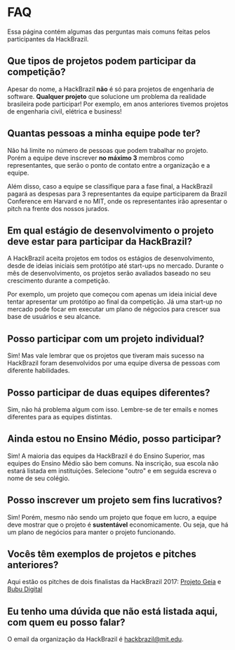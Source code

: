 # FAQ

Essa página contém algumas das perguntas mais comuns feitas pelos participantes da HackBrazil.

## Que tipos de projetos podem participar da competição?

Apesar do nome, a HackBrazil **não** é só para projetos de engenharia de software. **Qualquer projeto** que solucione um problema da realidade brasileira pode participar! Por exemplo, em anos anteriores tivemos projetos de engenharia civil, elétrica e business!

## Quantas pessoas a minha equipe pode ter?

Não há limite no número de pessoas que podem trabalhar no projeto. Porém a equipe deve inscrever **no máximo 3** membros como representantes, que serão o ponto de contato entre a organização e a equipe.

Além disso, caso a equipe se classifique para a fase final, a HackBrazil pagará as despesas para 3 representantes da equipe participarem da Brazil Conference em Harvard e no MIT, onde os representantes irão apresentar o pitch na frente dos nossos jurados.

## Em qual estágio de desenvolvimento o projeto deve estar para participar da HackBrazil?

A HackBrazil aceita projetos em todos os estágios de desenvolvimento, desde de ideias iniciais sem protótipo até start-ups no mercado. Durante o mês de desenvolvimento, os projetos serão avaliados baseado no seu crescimento durante a competição.

Por exemplo, um projeto que começou com apenas um ideia inicial deve tentar apresentar um protótipo ao final da competição. Já uma start-up no mercado pode focar em executar um plano de négocios para crescer sua base de usuários e seu alcance.

## Posso participar com um projeto individual?

Sim! Mas vale lembrar que os projetos que tiveram mais sucesso na HackBrazil foram desenvolvidos por uma equipe diversa de pessoas com diferente habilidades.

## Posso participar de duas equipes diferentes?

Sim, não há problema algum com isso. Lembre-se de ter emails e nomes diferentes para as equipes distintas.

## **Ainda estou no Ensino Médio, posso participar?**

Sim! A maioria das equipes da HackBrazil é do Ensino Superior, mas equipes do Ensino Médio são bem comuns. Na inscrição, sua escola não estará listada em instituições. Selecione "outro" e em seguida escreva o nome de seu colégio.

## Posso inscrever um projeto sem fins lucrativos?

Sim! Porém, mesmo não sendo um projeto que foque em lucro, a equipe deve mostrar que o projeto é **sustentável** economicamente. Ou seja, que há um plano de negócios para manter o projeto funcionando.

## Vocês têm exemplos de projetos e pitches anteriores?

Aqui estão os pitches de dois finalistas da HackBrazil 2017: [Projeto Geia](https://www.youtube.com/watch?v=-5pNokeI0vg) e [Bubu Digital](https://www.youtube.com/watch?v=quVil5hn2TE&t=4s)

## Eu tenho uma dúvida que não está listada aqui, com quem eu posso falar?

O email da organização da HackBrazil é [hackbrazil@mit.edu](mailto:hackbrazil@mit.edu).

